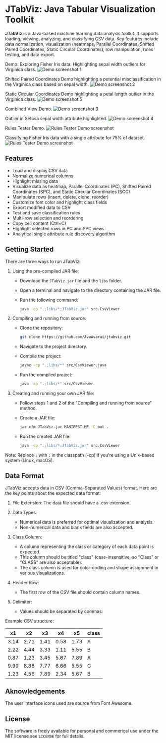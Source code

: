 # JTabViz: Java Tabular Visualization Toolkit

**JTabViz** is a Java-based machine learning data analysis toolkit. It supports loading, viewing, analyzing, and classifying CSV data. Key features include data normalization, visualization (heatmaps, Parallel Coordinates, Shifted Paired Coordinates, Static Circular Coordinates), row manipulation, rules testing, and data export.

Demo: Exploring Fisher Iris data. Highlighting sepal width outliers for Virginica class.
![Demo screenshot 1](screenshots/Iris_Demo_1.png)

Shifted Paired Coordinates Demo highlighting a potential misclassification in the Virginica class based on sepal width.
![Demo screenshot 2](screenshots/Iris_Demo_2.png)

Static Circular Coordinates Demo highlighting a petal length outlier in the Virginica class.
![Demo screenshot 5](screenshots/Iris_Demo_5.png)

Combined View Demo.
![Demo screenshot 3](screenshots/Iris_Demo_3.png)

Outlier in Setosa sepal width attribute highlighted.
![Demo screenshot 4](screenshots/Iris_Demo_4.png)

Rules Tester Demo.
![Rules Tester Demo screenshot](screenshots/Rules_Test_Demo_1.png)

Classifying Fisher Iris data with a single attribute for 75% of dataset.
![Rules Tester Demo screenshot](screenshots/Rules_Test_Demo_2.png)

## Features

- Load and display CSV data
- Normalize numerical columns
- Highlight missing data
- Visualize data as heatmap, Parallel Coordinates (PC), Shifted Paired Coordinates (SPC), and Static Circular Coordinates (SCC)
- Manipulate rows (insert, delete, clone, reorder)
- Customize font color and highlight class fields
- Export modified data to CSV
- Test and save classification rules
- Multi-row selection and reordering
- Copy cell content (Ctrl+C)
- Highlight selected rows in PC and SPC views
- Analytical single attribute rule discovery algorithm

## Getting Started

There are three ways to run JTabViz:

1. Using the pre-compiled JAR file:
   - Download the `JTabViz.jar` file and the `libs` folder.
   - Open a terminal and navigate to the directory containing the JAR file.
   - Run the following command:

     ```sh
     java -cp ".;libs/*;JTabViz.jar" src.CsvViewer
     ```

2. Compiling and running from source:
   - Clone the repository:

     ```sh
     git clone https://github.com/AvaAvarai/jtabviz.git
     ```

   - Navigate to the project directory.
   - Compile the project:

     ```sh
     javac -cp ".;libs/*" src/CsvViewer.java
     ```

   - Run the compiled project:

     ```sh
     java -cp ".;libs/*" src/CsvViewer
     ```

3. Creating and running your own JAR file:
   - Follow steps 1 and 2 of the "Compiling and running from source" method.
   - Create a JAR file:

     ```sh
     jar cfm JTabViz.jar MANIFEST.MF -C out .
     ```

   - Run the created JAR file:

     ```sh
     java -cp ".;libs/*;JTabViz.jar" src.CsvViewer
     ```

Note: Replace `;` with `:` in the classpath (-cp) if you're using a Unix-based system (Linux, macOS).

## Data Format

JTabViz accepts data in CSV (Comma-Separated Values) format. Here are the key points about the expected data format:

1. File Extension: The data file should have a .csv extension.

2. Data Types:
   - Numerical data is preferred for optimal visualization and analysis.
   - Non-numerical data and blank fields are also accepted.

3. Class Column:
   - A column representing the class or category of each data point is expected.
   - This column should be titled "class" (case-insensitive, so "Class" or "CLASS" are also acceptable).
   - The class column is used for color-coding and shape assignment in various visualizations.

4. Header Row:
   - The first row of the CSV file should contain column names.

5. Delimiter:
   - Values should be separated by commas.

Example CSV structure:

| x1    | x2    | x3    | x4    | x5    | class |
|-------|-------|-------|-------|-------|-------|
| 3.14  | 2.71  | 1.41  | 0.58  | 1.73  | A     |
| 2.22  | 4.44  | 3.33  | 1.11  | 5.55  | B     |
| 0.87  | 1.23  | 3.45  | 5.67  | 7.89  | A     |
| 9.99  | 8.88  | 7.77  | 6.66  | 5.55  | C     |
| 1.23  | 4.56  | 7.89  | 2.34  | 5.67  | B     |

## Aknowledgements

The user interface icons used are source from Font Awesome.

## License

The software is freely available for personal and commerical use under the MIT license see `LICENSE` for full details.
